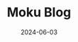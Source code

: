 ---
title: Moku Blog
description: let people know what you're eating!
url: https://moku.blog/
date: 2024-06-03
rss: true
---